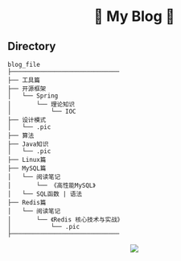 # <p align="center">🌟 My Blog 🌟</p>


## Directory
```
blog_file
├──────────────────────────────
├── 工具篇            
├── 开源框架
│   └── Spring
│       └── 理论知识
│           └── IOC  
├── 设计模式
│   └── .pic
├── 算法
├── Java知识
│   └── .pic
├── Linux篇
├── MySQL篇
│   └── 阅读笔记
│       └── 《高性能MySQL》
│   └── SQL函数 | 语法
├── Redis篇
│   └── 阅读笔记
│       └── 《Redis 核心技术与实战》
│           └── .pic
├──────────────────────────────
```
<p align="center">
  <img src="https://user-images.githubusercontent.com/118878596/219285107-ebc7f519-0736-45ee-9b1a-686a934e0327.png">
</p>
